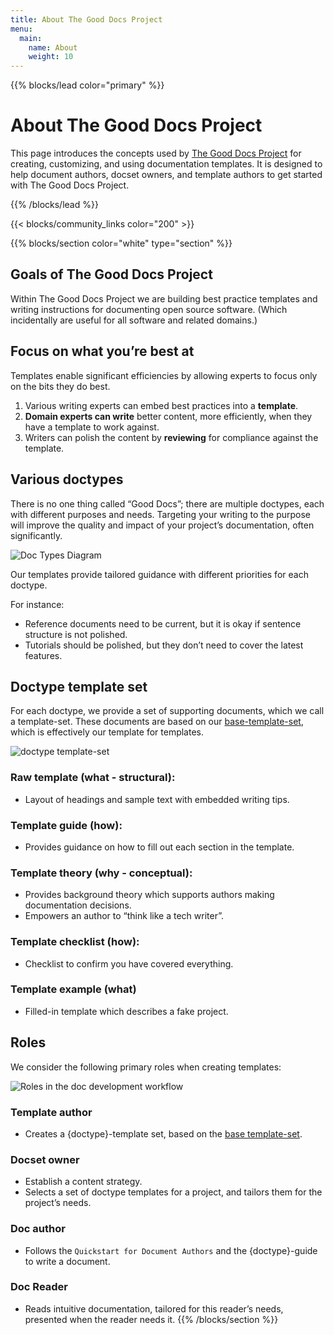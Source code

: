 ```yaml
---
title: About The Good Docs Project
menu:
  main:
    name: About
    weight: 10
---
```

{{% blocks/lead color="primary" %}}

# About The Good Docs Project

This page introduces the concepts used by [The Good Docs Project](https://thegooddocsproject.dev) for creating, customizing, and using documentation templates. It is designed to help document authors, docset owners, and template authors to get started with The Good Docs Project.

{{% /blocks/lead %}}

{{< blocks/community_links color="200" >}}

{{% blocks/section color="white" type="section" %}}

## Goals of The Good Docs Project

Within The Good Docs Project we are building best practice templates and writing instructions for documenting open source software. (Which incidentally are useful for all software and related domains.)

## Focus on what you’re best at

Templates enable significant efficiencies by allowing experts to focus only on the bits they do best.

1. Various writing experts can embed best practices into a **template**.
2. **Domain experts can write** better content, more efficiently, when they have a template to work against.
3. Writers can polish the content by **reviewing** for compliance against the template.

## Various doctypes

There is no one thing called “Good Docs”; there are multiple doctypes, each with different purposes and needs. Targeting your writing to the purpose will improve the quality and impact of your project’s documentation, often significantly.

![Doc Types Diagram](/uploads/doctypes.svg "Plotting doc types within a maturity model")

Our templates provide tailored guidance with different priorities for each doctype.

For instance:

* Reference documents need to be current, but it is okay if sentence structure is not polished.
* Tutorials should be polished, but they don’t need to cover the latest features.

## Doctype template set

For each doctype, we provide a set of supporting documents, which we call a template-set. These documents are based on our [base-template-set](https://github.com/thegooddocsproject/templates/tree/dev/base), which is effectively our template for templates.

![doctype template-set](/uploads/template-set.svg "doctype template-set")

### Raw template (what - structural): 

* Layout of headings and sample text with embedded writing tips.

### Template guide (how):

* Provides guidance on how to fill out each section in the template.

### Template theory (why - conceptual):

* Provides background theory which supports authors making documentation decisions.
* Empowers an author to “think like a tech writer”.

### Template checklist (how):

* Checklist to confirm you have covered everything.

### Template example (what)

* Filled-in template which describes a fake project.

## Roles

We consider the following primary roles when creating templates:

![Roles in the doc development workflow](/uploads/workflow.svg "Roles in the doc development workflow")

### Template author

* Creates a {doctype}-template set, based on the [base template-set](https://github.com/thegooddocsproject/templates/tree/dev/base).

### Docset owner

* Establish a content strategy.
* Selects a set of doctype templates for a project, and tailors them for the project’s needs.

### Doc author

* Follows the `Quickstart for Document Authors` and the {doctype}-guide to write a document.

### Doc Reader

* Reads intuitive documentation, tailored for this reader’s needs, presented when the reader needs it. 
{{% /blocks/section %}}
